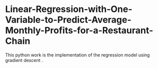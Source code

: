 # Linear-Regression-with-One-Variable-to-Predict-Average-Monthly-Profits-for-a-Restaurant-Chain
This python work is the implementation of the regression model using gradient descent .
